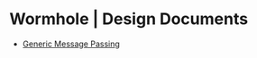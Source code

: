 # Wormhole | Design Documents

* [Generic Message Passing](./0001_generic_message_passing.md)

[home]: ./navbar.md
